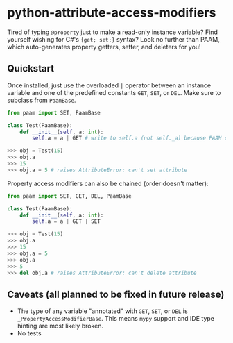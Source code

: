 # python-attribute-access-modifiers

Tired of typing `@property` just to make a read-only instance variable? Find yourself wishing for C#'s `{get; set;}` syntax? Look no further than PAAM, which auto-generates property getters, setter, and deleters for you!

## Quickstart

Once installed, just use the overloaded `|` operator between an instance variable and one of the predefined constants `GET`, `SET`, or `DEL`. Make sure to subclass from `PaamBase`.

```python
from paam import SET, PaamBase

class Test(PaamBase):
    def __init__(self, a: int):
        self.a = a | GET # write to self.a (not self._a) because PAAM creates setters/getters/deleters *after* __init__ finishes

>>> obj = Test(15)
>>> obj.a
>>> 15
>>> obj.a = 5 # raises AttributeError: can't set attribute
```

Property access modifiers can also be chained (order doesn't matter):

```python
from paam import SET, GET, DEL, PaamBase

class Test(PaamBase):
    def __init__(self, a: int):
        self.a = a | GET | SET

>>> obj = Test(15)
>>> obj.a
>>> 15
>>> obj.a = 5
>>> obj.a
>>> 5
>>> del obj.a # raises AttributeError: can't delete attribute
```

## Caveats (all planned to be fixed in future release)
* The type of any variable "annotated" with `GET`, `SET`, or `DEL` is `_PropertyAccessModifierBase`. This means `mypy` support and IDE type hinting are most likely broken.
* No tests